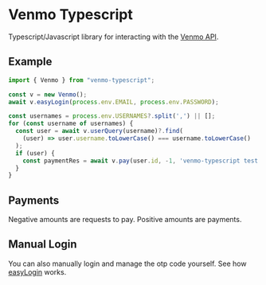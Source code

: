 # Venmo Typescript

Typescript/Javascript library for interacting with the [Venmo API](https://github.com/mmohades/VenmoApiDocumentation).

## Example

```typescript
import { Venmo } from "venmo-typescript";

const v = new Venmo();
await v.easyLogin(process.env.EMAIL, process.env.PASSWORD);

const usernames = process.env.USERNAMES?.split(',') || [];
for (const username of usernames) {
  const user = await v.userQuery(username)?.find(
    (user) => user.username.toLowerCase() === username.toLowerCase()
  );
  if (user) {
    const paymentRes = await v.pay(user.id, -1, 'venmo-typescript test', 'private');
  }
}
```

## Payments
Negative amounts are requests to pay. Positive amounts are payments.

## Manual Login
You can also manually login and manage the otp code yourself. See how [easyLogin](https://github.com/austenstone/venmo-typescript/blob/main/src/index.ts#L85-L118) works.
